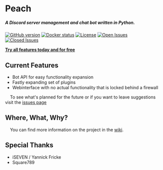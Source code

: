 # Peach
 ##### A Discord server management and chat bot written in Python.
[![GitHub version](https://img.shields.io/github/v/release/peach-bot/peach)](https://github.com/peach-bot/Peach/releases)
[![Docker status](https://img.shields.io/docker/cloud/build/julislazy/peach)](https://hub.docker.com/r/julislazy/peach)
[![License](https://img.shields.io/github/license/peach-bot/Peach?color=blue)](https://github.com/peach-bot/Peach/blob/master/LICENSE)
[![Open Issues](https://img.shields.io/github/issues-raw/peach-bot/peach)](https://github.com/peach-bot/Peach/issues)
[![Closed Issues](https://img.shields.io/github/issues-closed-raw/peach-bot/peach?color=brightgreen)](https://github.com/peach-bot/Peach/issues)
 

[**Try all features today and for free**](http://bit.ly/peachbot)

## Current Features
 - Bot API for easy functionality expansion
 - Fastly expanding set of plugins
 - Webinterface with no actual functionality that is locked behind a firewall
 
<img src=https://user-images.githubusercontent.com/45462701/67280986-b47c5c00-f4ce-11e9-8c9c-5ab70ec5e392.png width=12px></img>
To see what's planned for the future or if you want to leave suggestions visit the [issues page](https://github.com/peach-bot/Peach/issues)

## Where, What, Why?

<img src=https://user-images.githubusercontent.com/45462701/67281554-fbb71c80-f4cf-11e9-86ff-8ce8344518d8.png width=12px></img> You can find more information on the project in the [wiki](https://github.com/peach-bot/Peach/wiki).
 
## Special Thanks
 
 - iSEVEN / Yannick Fricke
 - Square789
